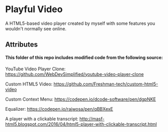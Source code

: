 # Playful Video
A HTML5-based video player created by myself with some features you wouldn't normally see online.
## Attributes
#### This folder of this repo includes modified code from the following source:
YouTube Video Player Clone: https://github.com/WebDevSimplified/youtube-video-player-clone

Custom HTML5 Video: https://github.com/Freshman-tech/custom-html5-video

Custom Context Menu: https://codepen.io/dcode-software/pen/dgpNKE

Equalizer: https://codepen.io/rajwosa/pen/qBBXexE

A player with a clickable transcript: http://masf-html5.blogspot.com/2016/04/html5-player-with-clickable-transcript.html
